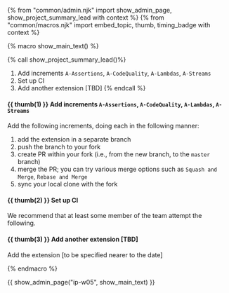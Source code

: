 {% from "common/admin.njk" import show_admin_page, show_project_summary_lead with context %}
{% from "common/macros.njk" import embed_topic, thumb, timing_badge with context %}

{% macro show_main_text() %}
<div id="main">

{% call show_project_summary_lead()%}

1. Add increments `A-Assertions`, `A-CodeQuality`, `A-Lambdas`, `A-Streams`
1. Set up CI
1. Add another extension [TBD]
{% endcall %}
<div id="body">

#### {{ thumb(1) }} Add increments `A-Assertions`, `A-CodeQuality`, `A-Lambdas`, `A-Streams`

Add the following increments, doing each in the following manner:
1. add the extension in a separate branch
1. push the branch to your fork
1. create PR within your fork (i.e., from the new branch, to the `master` branch)
1. merge the PR; you can try various merge options such as `Squash and Merge`, `Rebase and Merge`
1. sync your local clone with the fork

<include src="dukeFragment.md" boilerplate var-header="**`A-Assertions`**" var-fragment="extensions.mbdf#A-Assertions" />
<include src="dukeFragment.md" boilerplate var-header="**`A-CodeQuality`**" var-fragment="extensions.mbdf#A-CodeQuality" />
<include src="dukeFragment.md" boilerplate var-header="**`A-Lambdas`**" var-tag="optional" var-fragment="extensions.mbdf#A-Lambdas" />
<include src="dukeFragment.md" boilerplate var-header="**`A-Streams`**" var-tag="optional" var-fragment="extensions.mbdf#A-Streams" />

<p/>

#### {{ thumb(2) }} Set up CI

We recommend that at least some member of the team attempt the following.

<include src="dukeFragment.md" boilerplate var-header="**`A-Travis`: Travis**" var-tag="optional" var-fragment="extensions.mbdf#A-Travis" />

<p/>

#### {{ thumb(3) }} Add another extension [TBD]

Add the extension [to be specified nearer to the date]

<p/>
</div>
</div>
{% endmacro %}

{{ show_admin_page("ip-w05", show_main_text) }}
